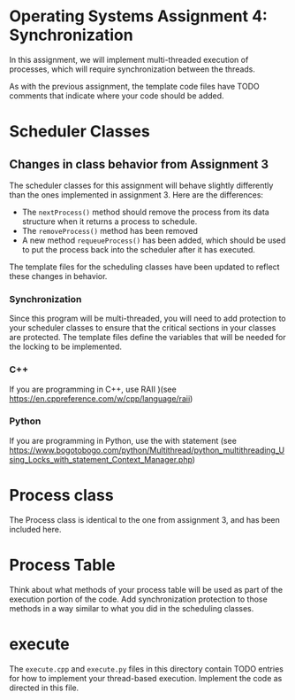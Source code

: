 # Operating Systems Assignment 4: Synchronization

In this assignment, we will implement multi-threaded execution of processes, which 
will require synchronization between the threads.

As with the previous assignment, the template code files have TODO comments 
that indicate where your code should be added.

# Scheduler Classes

## Changes in class behavior from Assignment 3
The scheduler classes for this assignment will behave slightly differently than
the ones implemented in assignment 3. Here are the differences:

* The `nextProcess()` method should remove the process from its data structure when it returns a process to schedule.
* The `removeProcess()` method has been removed
* A new method `requeueProcess()` has been added, which should be used to put the process back into the scheduler after it has executed.

The template files for the scheduling classes have been updated to reflect these changes in behavior. 

### Synchronization
Since this program will be multi-threaded, you will need to add protection to your scheduler classes to ensure that the critical sections in your classes are protected. The template files define the variables that will be needed for the locking to be implemented.

### C++
If you are programming in C++, use RAII )(see https://en.cppreference.com/w/cpp/language/raii)

### Python
If you are programming in Python, use the with statement (see https://www.bogotobogo.com/python/Multithread/python_multithreading_Using_Locks_with_statement_Context_Manager.php)

# Process class
The Process class is identical to the one from assignment 3, and has been included here.

# Process Table

Think about what methods of your process table will be used as part of the execution portion of the code. Add synchronization protection to those methods in a way similar to what you did in the scheduling classes.

# execute
The `execute.cpp` and `execute.py` files in this directory contain TODO entries for how to implement your thread-based execution. Implement the code as directed in this file.



